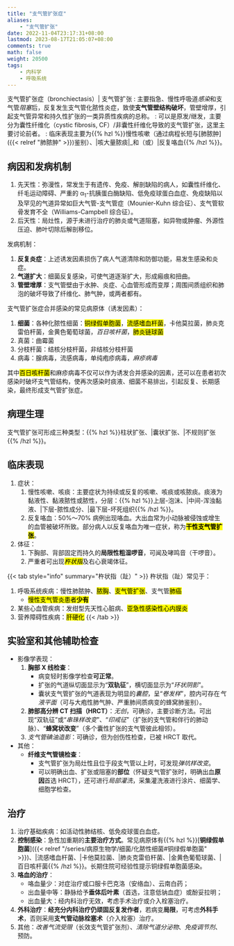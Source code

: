 ```yaml
---
title: "支气管扩张症"
aliases:
    - "支气管扩张"
date: 2022-11-04T23:17:31+08:00
lastmod: 2023-08-17T21:05:07+08:00
comments: true
math: false
weight: 20500
tags:
    - 内科学
    - 呼吸系统
---
```


支气管扩张症（bronchiectasis）| 支气管扩张
: 主要指急、慢性呼吸道*感染*和支气管*阻塞*后，反复发生支气管化脓性炎症，致使**支气管壁结构破坏**，管壁增厚，引起支气管异常和持久性扩张的一类异质性疾病的总称。
: 可以是原发/继发，主要分为囊性纤维化（cystic fibrosis, CF）/非囊性纤维化导致的支气管扩张，这里主要讨论前者。
: 临床表现主要为{{% hzl %}}慢性咳嗽（通过病程长短与[肺脓肿]({{< relref "肺脓肿" >}})鉴别）、|咳大量脓痰|_和（或）|反复咯血{{% /hzl %}}。

<!--more-->

## 病因和发病机制

1. 先天性：弥漫性，常发生于有遗传、免疫、解剖缺陷的病人，如囊性纤维化、纤毛运动障碍、严重的 α<sub>1</sub>-抗胰蛋白酶缺陷、低免疫球蛋白血症、免疫缺陷以及罕见的气道异常如巨大气管-支气管症（Mounier-Kuhn 综合征）、支气管软骨发育不全（Williams-Campbell 综合征）。
2. 后天性：局灶性，源于未进行治疗的肺炎或气道阻塞，如异物或肿瘤、外源性压迫、肺叶切除后解剖移位。

发病机制：

1. **反复炎症**：上述诱发因素损伤了病人气道清除和防御功能，易发生感染和炎症。
2. **气道扩大**：细菌反复感染，可使气道逐渐扩大，形成瘢痕和扭曲。
3. **管壁增厚**：支气管壁由于水肿、炎症、心血管形成而变厚；周围间质组织和肺泡的破坏导致了纤维化、肺气肿，或两者都有。

支气管扩张症合并感染的常见病原体（诱发因素）：

1. **细菌**：各种化脓性细菌：<mark>铜绿假单胞菌</mark>，<mark>流感嗜血杆菌</mark>，卡他莫拉菌，肺炎克雷伯杆菌，金黄色葡萄球菌，*百日咳杆菌*，<mark>肺炎链球菌</mark>
2. 真菌：曲霉菌
3. 分枝杆菌：结核分枝杆菌，非结核分枝杆菌
4. 病毒：腺病毒，流感病毒，单纯疱疹病毒，*麻疹病毒*

其中<mark>百日咳杆菌</mark>和麻疹病毒不仅可以作为诱发合并感染的因素，还可以在患者初次感染时破坏支气管结构，使再次感染时痰液、细菌不易排出，引起反复、长期感染，最终形成支气管扩张症。

## 病理生理

支气管扩张可形成三种类型：{{% hzl %}}柱状扩张、|囊状扩张、|不规则扩张{{% /hzl %}}。

## 临床表现

1. 症状：
    1. 慢性咳嗽、咳痰：主要症状为持续或反复的咳嗽、咳痰或咳脓痰。痰液为黏液性、黏液脓性或脓性，分层：{{% hzl %}}上层-泡沫、|中间-浑浊黏液、|下层-脓性成分、|最下层-坏死组织{{% /hzl %}}。
    2. 反复咯血：50%～70% 病例出现咯血。大出血常为小动脉被侵蚀或增生的血管被破坏所致。部分病人以反复咯血为唯一症状，称为<mark>**干性支气管扩张**</mark>。
2. 体征：
    1. 下胸部、背部固定而持久的**局限性粗湿啰音**，可闻及哮鸣音（干啰音）。
    2. 严重者可出现<mark>*杵状指*</mark>及右心衰竭体征。

{{< tab style="info" summary="杵状指（趾）" >}}
杵状指（趾）常见于：

1. 呼吸系统疾病：慢性肺脓肿、<mark>脓胸</mark>、<mark>支气管扩张</mark>、支气管<mark>肺癌</mark>
    - <mark>慢性支气管炎患者**少有**</mark>
2. 某些心血管疾病：发绀型先天性心脏病、<mark>亚急性感染性心内膜炎</mark>
3. 营养障碍性疾病：<mark>肝硬化</mark>
{{< /tab >}}

## 实验室和其他辅助检查

- 影像学表现：
    1. **胸部 X 线检查**：
        - 病变轻时影像学检查**可正常**。
        - 扩张的气道纵切面显示为“**双轨征**”，横切面显示为“*环状阴影*”。
        - 囊状支气管扩张的气道表现为明显的*囊腔*，呈“*卷发样*”，腔内可存在*气液平面*（可与大疱性肺气肿、严重肺间质病变的蜂窝肺鉴别）。
    2. **肺部高分辨 CT 扫描（HRCT）**：*无创*，可确诊，主要诊断方法。可出现“双轨征”或“*串珠样改变*”、“*印戒征*”（扩张的支气管和伴行的肺动脉）、“**蜂窝状改变**”（多个囊性扩张的支气管彼此相邻）。
    3. *支气管碘油造影*：可确诊，但为创伤性检查，已被 HRCT 取代。
- 其他：
    - **纤维支气管镜检查**：
        - 支气管扩张为局灶性且位于段支气管以上时，可发现*弹坑样改变*。
        - 可以明确出血、扩张或阻塞的**部位**（怀疑支气管扩张时，明确出血**原因**首选 HRCT），还可进行*局部灌洗*，采集灌洗液进行涂片、细菌学、细胞学检查。

## 治疗

1. 治疗基础疾病：如活动性肺结核、低免疫球蛋白血症。
2. **控制感染**：急性加重期的**主要治疗方式**。常见病原体有{{% hzl %}}[**铜绿假单胞菌**]({{< relref "/series/病原生物学/细菌/化脓性细菌#铜绿假单胞菌" >}})、|流感嗜血杆菌、|卡他莫拉菌、|肺炎克雷伯杆菌、|金黄色葡萄球菌、|百日咳杆菌{{% /hzl %}}。长期住院可经验性提示铜绿假单胞菌感染。
3. **咯血的治疗**：
    - 咯血量少：对症治疗或口服卡巴克洛（安络血）、云南白药；
    - 出血量中等：静脉给予**垂体后叶素**（首选，注意低钠血症）或酚妥拉明；
    - 出血量大：经内科治疗无效，考虑手术治疗或介入栓塞治疗。
4. **外科治疗**：**经充分内科治疗仍顽固反复发作者**，若病变**局限**，可考虑**外科手术**，否则采用**支气管动脉栓塞术**（介入栓塞）治疗。
5. 其他：*改善气流受限*（长效支气管扩张剂）、*清除气道分泌物*、*免疫调节剂*、预防。

